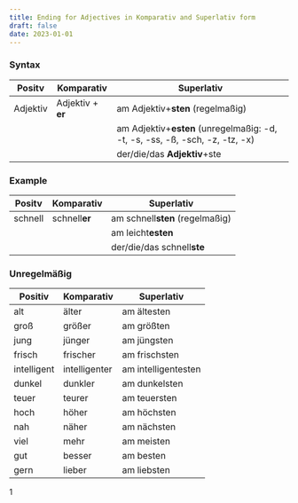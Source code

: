 ```yaml
---
title: Ending for Adjectives in Komparativ and Superlativ form
draft: false
date: 2023-01-01
---
```


### Syntax
|Positv   | Komparativ  | Superlativ     
|---|---|---|
|Adjektiv   | Adjektiv + **er**  | am Adjektiv+**sten** (regelmaßig)  
|   |   | am Adjektiv+**esten** (unregelmaßig: -d, -t, -s, -ss, -ß, -sch, -z, -tz, -x) 
|   |   | der/die/das **Adjektiv**+ste 

### Example
|Positv   | Komparativ  | Superlativ     
|---|---|---|
|schnell   | schnell**er**  | am schnell**sten** (regelmaßig)  
|   |   | am leicht**esten** 
|   |   | der/die/das schnell**ste** 

### Unregelmäßig

|Positiv | Komparativ | Superlativ |
|--------|-----------|------------|
| alt    | älter     | am ältesten |
| groß   | größer    | am größten  |
| jung   | jünger    | am jüngsten |
| frisch | frischer  | am frischsten |
| intelligent | intelligenter | am intelligentesten |
| dunkel | dunkler | am dunkelsten |
| teuer  | teurer    | am teuersten |
| hoch   | höher     | am höchsten |
| nah    | näher     | am nächsten |
| viel   | mehr      | am meisten |
| gut    | besser    | am besten   |
| gern   | lieber    | am liebsten |
1
